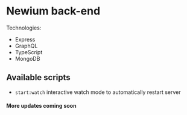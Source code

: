 # Newium back-end

Technologies:
 - Express
 - GraphQL
 - TypeScript
 - MongoDB

## Available scripts

 - `start:watch` interactive watch mode to automatically restart server

#### More updates coming soon
